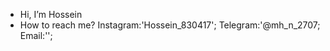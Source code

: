 - Hi, I’m Hossein
- How to reach me?
    Instagram:'Hossein_830417';
    Telegram:'@mh_n_2707;
    Email:'';
